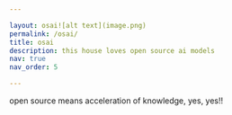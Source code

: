 ```yaml
---

layout: osai![alt text](image.png)
permalink: /osai/
title: osai
description: this house loves open source ai models
nav: true
nav_order: 5

---
```


open source means acceleration of knowledge, yes, yes!!